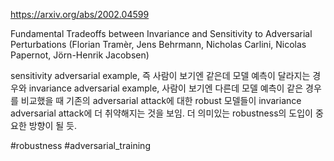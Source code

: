 https://arxiv.org/abs/2002.04599

Fundamental Tradeoffs between Invariance and Sensitivity to Adversarial
  Perturbations (Florian Tramèr, Jens Behrmann, Nicholas Carlini, Nicolas Papernot, Jörn-Henrik Jacobsen)

sensitivity adversarial example, 즉 사람이 보기엔 같은데 모델 예측이 달라지는 경우와 invariance adversarial example, 사람이 보기엔 다른데 모델 예측이 같은 경우를 비교했을 때 기존의 adversarial attack에 대한 robust 모델들이 invariance adversarial attack에 더 취약해지는 것을 보임. 더 의미있는 robustness의 도입이 중요한 방향이 될 듯.

#robustness #adversarial_training 